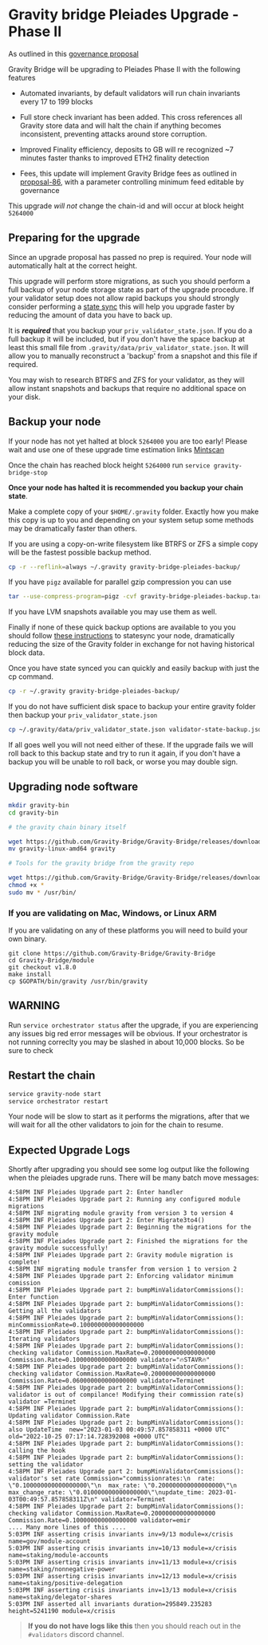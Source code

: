 # Gravity bridge Pleiades Upgrade - Phase II

As outlined in this [governance proposal](https://www.mintscan.io/gravity-bridge/proposals/105)

Gravity Bridge will be upgrading to Pleiades Phase II with the following features

* Automated invariants, by default validators will run chain invariants every 17 to 199 blocks

* Full store check invariant has been added. This cross references all Gravity store data and will halt the chain if anything becomes inconsistent, preventing attacks around store corruption.

* Improved Finality efficiency, deposits to GB will re recognized ~7 minutes faster thanks to improved ETH2 finality detection

* Fees, this update will implement Gravity Bridge fees as outlined in [proposal-86](https://www.mintscan.io/gravity-bridge/proposals/86), with a parameter controlling minimum feed editable by governance

This upgrade *will not* change the chain-id and will occur at block height `5264000`

## Preparing for the upgrade

Since an upgrade proposal has passed no prep is required. Your node will automatically halt at the correct height.

This upgrade will perform store migrations, as such you should perform a full backup of your node storage state as part of the upgrade procedure. If your validator setup does not allow rapid backups you should strongly consider performing a [state sync](https://ping.pub/gravity-bridge/statesync) this will help you upgrade faster by reducing the amount of data you have to back up.

It is ***required*** that you backup your `priv_validator_state.json`. If you do a full backup it will be included, but if you don't have the space backup at least this small file from `.gravity/data/priv_validator_state.json`. It will allow you to manually reconstruct a 'backup' from a snapshot and this file if required.

You may wish to research BTRFS and ZFS for your validator, as they will allow instant snapshots and backups that require no additional space on your disk.

## Backup your node

If your node has not yet halted at block `5264000` you are too early! Please wait and use one of these upgrade time estimation links [Mintscan](https://www.mintscan.io/gravity-bridge/blocks/5264000)

Once the chain has reached block height `5264000` run `service gravity-bridge-stop`

**Once your node has halted it is recommended you backup your chain state**.

Make a complete copy of your `$HOME/.gravity` folder. Exactly how you make this copy is up to you and depending on your system setup some methods may be dramatically faster than others.

If you are using a copy-on-write filesystem like BTRFS or ZFS a simple copy will be the fastest possible backup method.

```bash
cp -r --reflink=always ~/.gravity gravity-bridge-pleiades-backup/
```

If you have `pigz` available for parallel gzip compression you can use

```bash
tar --use-compress-program=pigz -cvf gravity-bridge-pleiades-backup.tar.gz ~/.gravity
```

If you have LVM snapshots available you may use them as well.

Finally if none of these quick backup options are available to you you should follow [these instructions](https://ping.pub/gravity-bridge/statesync) to statesync your node, dramatically reducing the size of the Gravity folder in exchange for not having historical block data.

Once you have state synced you can quickly and easily backup with just the cp command.

```bash
cp -r ~/.gravity gravity-bridge-pleiades-backup/
```

If you do not have sufficient disk space to backup your entire gravity folder then backup your `priv_validator_state.json`

```bash
cp ~/.gravity/data/priv_validator_state.json validator-state-backup.json
```

If all goes well you will not need either of these. If the upgrade fails we will roll back to this backup state and try to run it again, if you don't have a backup you will be unable to roll back, or worse you may double sign.

## Upgrading node software

```bash
mkdir gravity-bin
cd gravity-bin

# the gravity chain binary itself

wget https://github.com/Gravity-Bridge/Gravity-Bridge/releases/download/v1.8.0/gravity-linux-amd64
mv gravity-linux-amd64 gravity

# Tools for the gravity bridge from the gravity repo

wget https://github.com/Gravity-Bridge/Gravity-Bridge/releases/download/v1.8.0/gbt
chmod +x *
sudo mv * /usr/bin/
```

### If you are validating on Mac, Windows, or Linux ARM

If you are validating on any of these platforms you will need to build your own binary.

```
git clone https://github.com/Gravity-Bridge/Gravity-Bridge
cd Gravity-Bridge/module
git checkout v1.8.0
make install
cp $GOPATH/bin/gravity /usr/bin/gravity
```

## **WARNING**

Run `service orchestrator status` after the upgrade, if you are experiencing any issues big red error messages will be obvious. If your orchestrator is not running correclty you may be slashed in about 10,000 blocks. So be sure to check

## Restart the chain

```bash
service gravity-node start
service orchestrator restart
```

Your node will be slow to start as it performs the migrations, after that we will wait for all the other validators to join for the chain to resume.

## Expected Upgrade Logs

Shortly after upgrading you should see some log output like the following when the pleiades upgrade runs. There will be many batch move messages:

```text
4:58PM INF Pleiades Upgrade part 2: Enter handler
4:58PM INF Pleiades Upgrade part 2: Running any configured module migrations
4:58PM INF migrating module gravity from version 3 to version 4
4:58PM INF Pleiades Upgrade part 2: Enter Migrate3to4()
4:58PM INF Pleiades Upgrade part 2: Beginning the migrations for the gravity module
4:58PM INF Pleiades Upgrade part 2: Finished the migrations for the gravity module successfully!
4:58PM INF Pleiades Upgrade part 2: Gravity module migration is complete!
4:58PM INF migrating module transfer from version 1 to version 2
4:58PM INF Pleiades Upgrade part 2: Enforcing validator minimum comission
4:58PM INF Pleiades Upgrade part 2: bumpMinValidatorCommissions(): Enter function
4:58PM INF Pleiades Upgrade part 2: bumpMinValidatorCommissions(): Getting all the validators
4:58PM INF Pleiades Upgrade part 2: bumpMinValidatorCommissions(): minCommissionRate=0.100000000000000000
4:58PM INF Pleiades Upgrade part 2: bumpMinValidatorCommissions(): Iterating validators
4:58PM INF Pleiades Upgrade part 2: bumpMinValidatorCommissions(): checking validator Commission.MaxRate=0.200000000000000000 Commission.Rate=0.100000000000000000 validator="🔥STAVR🔥"
4:58PM INF Pleiades Upgrade part 2: bumpMinValidatorCommissions(): checking validator Commission.MaxRate=0.200000000000000000 Commission.Rate=0.060000000000000000 validator=Terminet
4:58PM INF Pleiades Upgrade part 2: bumpMinValidatorCommissions(): validator is out of compilance! Modifying their commission rate(s) validator =Terminet
4:58PM INF Pleiades Upgrade part 2: bumpMinValidatorCommissions(): Updating validator Commission.Rate
4:58PM INF Pleiades Upgrade part 2: bumpMinValidatorCommissions(): also UpdateTime  new="2023-01-03 00:49:57.857858311 +0000 UTC" old="2022-10-25 07:17:14.728392008 +0000 UTC"
4:58PM INF Pleiades Upgrade part 2: bumpMinValidatorCommissions(): calling the hook
4:58PM INF Pleiades Upgrade part 2: bumpMinValidatorCommissions(): setting the validator
4:58PM INF Pleiades Upgrade part 2: bumpMinValidatorCommissions(): validator's set rate Commission="commissionrates:\n  rate: \"0.100000000000000000\"\n  max_rate: \"0.200000000000000000\"\n  max_change_rate: \"0.010000000000000000\"\nupdate_time: 2023-01-03T00:49:57.857858311Z\n" validator=Terminet
4:58PM INF Pleiades Upgrade part 2: bumpMinValidatorCommissions(): checking validator Commission.MaxRate=0.200000000000000000 Commission.Rate=0.100000000000000000 validator=emir
.... Many more lines of this ....
5:03PM INF asserting crisis invariants inv=9/13 module=x/crisis name=gov/module-account
5:03PM INF asserting crisis invariants inv=10/13 module=x/crisis name=staking/module-accounts
5:03PM INF asserting crisis invariants inv=11/13 module=x/crisis name=staking/nonnegative-power
5:03PM INF asserting crisis invariants inv=12/13 module=x/crisis name=staking/positive-delegation
5:03PM INF asserting crisis invariants inv=13/13 module=x/crisis name=staking/delegator-shares
5:03PM INF asserted all invariants duration=295849.235283 height=5241190 module=x/crisis

```

> **If you do not have logs like this** then you should reach out in the `#validators` discord channel.
